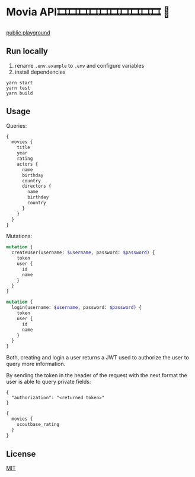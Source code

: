# Movia API🎞️🎞️🎞️🎞️🎞️🎞️🎞️🎞️🎞️🎞️ 📼

[public playground](http://moviadb.cerberus.ansky.sh)

## Run locally

1) rename `.env.example` to `.env` and configure variables
2) install dependencies

```bash🎞️🎞️
yarn start
yarn test
yarn build
```

## Usage

Queries:

```graphql
{
  movies {
    title
    year
    rating
    actors {
      name
      birthday
      country
      directors {
        name
        birthday
        country
      }
    }
  }
}
```

Mutations:

```graphql
mutation {
  createUser(username: $username, password: $password) {
    token
    user {
      id
      name
    }
  }
}
```

```graphql
mutation {
  login(username: $username, password: $password) {
    token
    user {
      id
      name
    }
  }
}
```

Both, creating and login a user returns a JWT used to authorize the user to query more information.

By sending the token in the header of the request with the next format the user is able to query private fields:

```
{
  "authorization": "<returned token>"
}
```

```graphql
{
  movies {
    scoutbase_rating
  }
}
```

## License
[MIT](https://choosealicense.com/licenses/mit/)